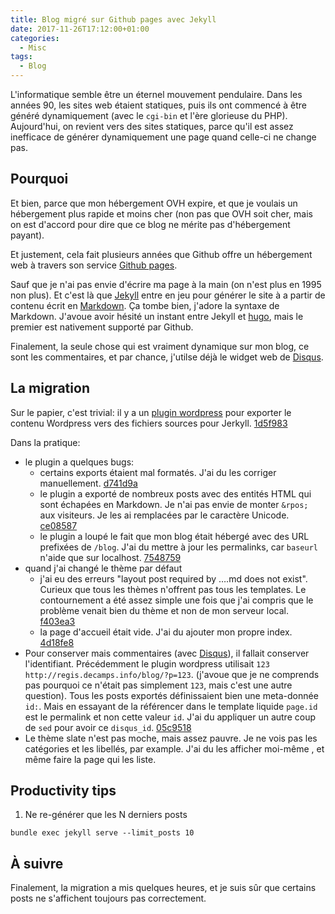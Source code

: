 ```yaml
---
title: Blog migré sur Github pages avec Jekyll
date: 2017-11-26T17:12:00+01:00
categories:
  - Misc
tags:
  - Blog
---
```


L'informatique semble être un éternel mouvement pendulaire. Dans les années 90, les sites
web étaient statiques, puis ils ont commencé à être généré dynamiquement (avec le
`cgi-bin` et l'ère glorieuse du PHP). Aujourd'hui, on revient vers des sites statiques,
parce qu'il est assez inefficace de générer dynamiquement une page quand celle-ci ne
change pas.

## Pourquoi

Et bien, parce que mon hébergement OVH expire, et que je voulais un hébergement plus
rapide et moins cher (non pas que OVH soit cher, mais on est d'accord pour dire que ce
blog ne mérite pas d'hébergement payant).

Et justement, cela fait plusieurs années que Github offre un hébergement web à travers 
son service [Github pages][gh-pages].

Sauf que je n'ai pas envie d'écrire ma page à la main (on n'est plus en 1995 non plus).
Et c'est là que [Jekyll][jekyll] entre en jeu pour générer le site à a partir de contenu
écrit en [Markdown][md]. Ça tombe bien, j'adore la syntaxe de Markdown.
J'avoue avoir hésité un instant entre Jekyll et [hugo][hugo], mais le premier est
nativement supporté par Github.

Finalement, la seule chose qui est vraiment dynamique sur mon blog, ce sont les
commentaires, et par chance, j'utilse déjà le widget web de [Disqus][disqus].

## La migration

Sur le papier, c'est trivial: il y a un [plugin wordpress][wp-jerkyll] pour exporter
le contenu Wordpress vers des fichiers sources pour Jerkyll.
[1d5f983](https://github.com/regisd/regisd.github.io/commit/1d5f983dbfdf926231e1324d7976e4436efb8c3b)

Dans la pratique:

- le plugin a quelques bugs:
  - certains exports étaient mal formatés. J'ai du les corriger manuellement. 
    [d741d9a](https://github.com/regisd/regisd.github.io/commit/d741d9a68811e6b0b18005823da9f39c67a6e2e8)
  - le plugin a exporté de nombreux posts avec des entités HTML qui sont échapées en
    Markdown. Je n'ai pas envie de monter `&rpos;` aux visiteurs.
    Je les ai remplacées par le caractère Unicode.
    [ce08587](https://github.com/regisd/regisd.github.io/commit/ce0858753d05380c7f028a7510151a8a442b571f)
  - le plugin a loupé le fait que mon blog était hébergé avec des URL prefixées de
    `/blog`.
    J'ai du mettre à jour les permalinks, car `baseurl` n'aide que sur localhost.
    [7548759](https://github.com/regisd/regisd.github.io/commit/75487593bc77772cf8dae67bd18b5778bc1f1232)
- quand j'ai changé le thème par défaut
  - j'ai eu des erreurs
    "layout post required by ….md does not exist".
    Curieux que tous les thèmes n'offrent pas tous les templates.
    Le contournement a été assez simple une fois que j'ai compris que le problème venait
    bien du thème et non de mon serveur local.
    [f403ea3](https://github.com/regisd/regisd.github.io/commit/f403ea3601cf8b9318ea5ecc50f95dd3a8326bd2)
  - la page d'accueil était vide. J'ai du ajouter mon propre index.
    [4d18fe8](https://github.com/regisd/regisd.github.io/commit/4d18fe80526db5320403633d8aba6c14a1ed669c)
- Pour conserver mais commentaires (avec [Disqus][disqus]), il fallait conserver
  l'identifiant. Précédemment le plugin wordpress utilisait
  `123 http://regis.decamps.info/blog/?p=123`.
  (j'avoue que je ne comprends pas pourquoi ce n'était pas simplement `123`, mais c'est
  une autre question).
  Tous les posts exportés définissaient bien une meta-donnée `id:`.
  Mais en essayant de la référencer dans le template liquide `page.id` est le permalink
  et non cette valeur `id`.
  J'ai du appliquer un autre coup de `sed` pour avoir ce `disqus_id`.
  [05c9518](https://github.com/regisd/regisd.github.io/commit/05c951878358d109597ac63a7042ed38aeb73079)
- Le thème slate n'est pas moche, mais assez pauvre.
  Je ne vois pas les catégories et les libellés, par example.
  J'ai du les afficher moi-même , et même faire la page qui les liste.

  
## Productivity tips

1. Ne re-générer que les N derniers posts
```
bundle exec jekyll serve --limit_posts 10
```

## À suivre

Finalement, la migration a mis quelques heures, et je suis sûr que certains posts
ne s'affichent toujours pas correctement.


[gh-pages]: https://pages.github.com/
[jekyll]: https://jekyllrb.com/
[md]: https://daringfireball.net/projects/markdown/syntax
[hugo]: https://gohugo.io/
[wp-jerkyll]: https://wordpress.org/plugins/jekyll-exporter/
[disqus]: https://disqus.com/
